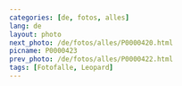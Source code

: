 ```yaml
---
categories: [de, fotos, alles]
lang: de
layout: photo
next_photo: /de/fotos/alles/P0000420.html
picname: P0000423
prev_photo: /de/fotos/alles/P0000422.html
tags: [Fotofalle, Leopard]
---
```

